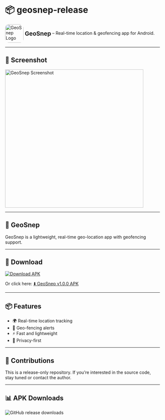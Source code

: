 # 📦 geosnep-release
<p align="left">
  <img src="https://github.com/user-attachments/assets/66d72d06-b6aa-4016-aec4-74827ec38a50" alt="GeoSnep Logo" width="60" style="vertical-align: middle; border-radius: 12px;"/>
  <strong style="font-size: 1.2rem; vertical-align: middle;">GeoSnep</strong> – Real-time location & geofencing app for Android.
</p>

---

## 📸 Screenshot

<img src="https://github.com/user-attachments/assets/fabe2829-2b40-422d-8214-4e86041dcc13" alt="GeoSnep Screenshot" width="450"/>

---

## 📍 GeoSnep

GeoSnep is a lightweight, real-time geo-location app with geofencing support.

---

## 🚀 Download

[![Download APK](https://img.shields.io/badge/Download-GeoSnep-blue.svg?style=for-the-badge&logo=android)](https://github.com/jatin04-boop/geosnep-release/releases/download/v1.0.0/GeoSnep.apk)

Or click here: [⬇️ GeoSnep v1.0.0 APK](https://github.com/jatin04-boop/geosnep-release/releases/download/v1.0.0/GeoSnep.apk)

---

## 📦 Features

- 🌍 Real-time location tracking  
- 🚧 Geo-fencing alerts  
- ⚡ Fast and lightweight  
- 🔐 Privacy-first

---

## 🤝 Contributions

This is a release-only repository. If you’re interested in the source code, stay tuned or contact the author.

---

## 📊 APK Downloads

![GitHub release downloads](https://img.shields.io/github/downloads/jatin04-boop/geosnep-release/total?label=APK%20Downloads&style=for-the-badge)



